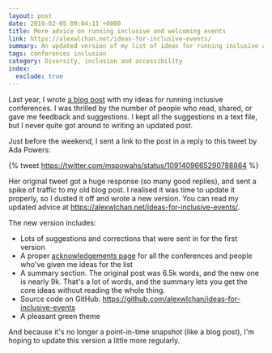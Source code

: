 ```yaml
---
layout: post
date: 2019-02-05 09:04:11 +0000
title: More advice on running inclusive and welcoming events
link: https://alexwlchan.net/ideas-for-inclusive-events/
summary: An updated version of my list of ideas for running inclusive and welcoming events.
tags: conferences inclusion
category: Diversity, inclusion and accessibility
index:
  exclude: true
---
```


Last year, I wrote [a blog post](/2018/08/inclusive-conferences/) with my ideas for running inclusive conferences.
I was thrilled by the number of people who read, shared, or gave me feedback and suggestions.
I kept all the suggestions in a text file, but I never quite got around to writing an updated post.

Just before the weekend, I sent a link to the post in a reply to this tweet by Ada Powers:

{% tweet https://twitter.com/mspowahs/status/1091409665290788864 %}

Her original tweet got a huge response (so many good replies), and sent a spike of traffic to my old blog post.
I realised it was time to update it properly, so I dusted it off and wrote a new version.
You can read my updated advice at <https://alexwlchan.net/ideas-for-inclusive-events/>.

The new version includes:

*   Lots of suggestions and corrections that were sent in for the first version
*   A proper [acknowledgements page](https://alexwlchan.net/ideas-for-inclusive-events/other-awesome-people/) for all the conferences and people who've given me ideas for the list
*   A summary section.
    The original post was 6.5k words, and the new one is nearly 9k.
    That's a lot of words, and the summary lets you get the core ideas without reading the whole thing.
*   Source code on GitHub: <https://github.com/alexwlchan/ideas-for-inclusive-events>
*   A pleasant green theme

And because it's no longer a point-in-time snapshot (like a blog post), I'm hoping to update this version a little more regularly.
